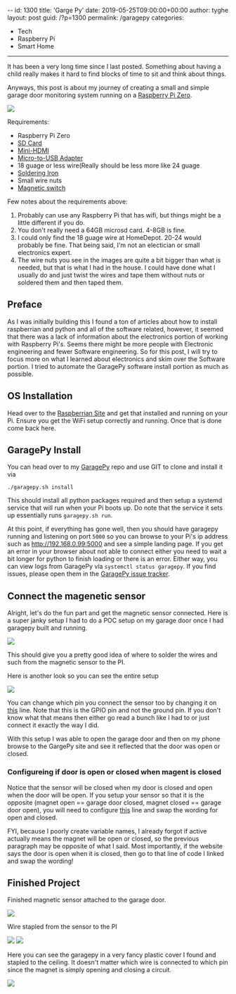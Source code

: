 --
id: 1300
title: 'Garge Py'
date: 2019-05-25T09:00:00+00:00
author: tyghe
layout: post
guid: /?p=1300
permalink: /garagepy
categories:
  - Tech
  - Raspberry Pi
  - Smart Home
---
It has been a very long time since I last posted. Something about having a child
really makes it hard to find blocks of time to sit and think about things.

Anyways, this post is about my journey of creating a small and simple garage
door monitoring system running on a [Raspberry Pi Zero](https://www.raspberrypi.org/products/raspberry-pi-zero/).

<img src="/wp-content/uploads/2019/garagepy/upclosegaragepy.jpg">

<!--more-->

Requirements:
- Raspberry Pi Zero
- [SD Card](https://www.amazon.com/gp/product/B073JYVKNX/ref=ppx_yo_dt_b_asin_title_o00_s00?ie=UTF8&psc=1)
- [Mini-HDMI](https://www.amazon.com/gp/product/B014I8UAPE/ref=ppx_yo_dt_b_asin_title_o01_s00?ie=UTF8&psc=1)
- [Micro-to-USB Adapter](https://www.amazon.com/gp/product/B00LN3LQKQ/ref=ppx_yo_dt_b_asin_title_o00_s00?ie=UTF8&psc=1)
- 18 guage or less wire(Really should be less more like 24 guage
- [Soldering Iron](https://www.amazon.com/gp/product/B06XZ31W3M/ref=ppx_yo_dt_b_asin_title_o03_s00?ie=UTF8&psc=1)
- Small wire nuts
- [Magnetic switch](https://www.amazon.com/gp/product/B0051BUGFW/ref=ppx_yo_dt_b_asin_title_o04_s00?ie=UTF8&psc=1)

Few notes about the requirements above:
1. Probably can use any Raspberry Pi that has wifi, but things might be a little
   different if you do.
1. You don't really need a 64GB microsd card. 4-8GB is fine.
1. I could only find the 18 guage wire at HomeDepot. 20-24 would probably be fine.
   That being said, I'm not an electician or small electronics expert.
1. The wire nuts you see in the images are quite a bit bigger than what is needed,
   but that is what I had in the house. I could have done what I usually do and
   just twist the wires and tape them without nuts or soldered them and then
   taped them.

## Preface

As I was initially building this I found a ton of articles about how to install
raspberrian and python and all of the software related, however, it seemed that
there was a lack of information about the electronics portion of working with
Raspberry Pi's. Seems there might be more people with Electronic engineering
and fewer Software engineering. So for this post, I will try to focus more on
what I learned about electronics and skim over the Software portion. I tried
to automate the GaragePy software install portion as much as possible.

## OS Installation

Head over to the [Raspberrian Site](https://www.raspberrypi.org/downloads/raspbian/)
and get that installed and running on your Pi. Ensure you get the WiFi setup
correctly and running. Once that is done come back here.

## GaragePy Install

You can head over to my [GaragePy](https://gitlab.com/necrolyte2/garagepy)
repo and use GIT to clone and install it via
```
./garagepy.sh install
```

This should install all python packages required and then setup a systemd service
that will run when your Pi boots up. Do note that the service it sets up
essentially runs `garagepy.sh run`.

At this point, if everything has gone well, then you should have garagepy running
and listening on port `5000` so you can browse to your Pi's ip address such as
http://192.168.0.99:5000 and see a simple landing page. If you get an error in your
browser about not able to connect either you need to wait a bit longer for
python to finish loading or there is an error. Either way, you can view
logs from GaragePy via `systemctl status garagepy`. If you find issues, please
open them in the [GaragePy issue tracker](https://gitlab.com/necrolyte2/garagepy/issues).

## Connect the magenetic sensor

Alright, let's do the fun part and get the magnetic sensor connected.
Here is a super janky setup I had to do a POC setup on my garage door once
I had garagepy built and running.

<img src="/wp-content/uploads/2019/garagepy/pocsetup.jpg">

This should give you a pretty good idea of where to solder the wires and such
from the magnetic sensor to the PI.

Here is another look so you can see the entire setup

<img src="/wp-content/uploads/2019/garagepy/pocsetup2.jpg">

You can change which pin you connect the sensor too by changing it on [this](https://gitlab.com/necrolyte2/garagepy/blob/master/garage.py#L14) line.
Note that this is the GPIO pin and not the ground pin. If you don't know what
that means then either go read a bunch like I had to or just connect it exactly
the way I did.

With this setup I was able to open the garage door and then on my phone browse
to the GargePy site and see it reflected that the door was open or closed.

### Configureing if door is open or closed when magent is closed
Notice that the sensor will be closed when my door is closed and open when the
door will be open. If you setup your sensor so that it is the opposite
(magnet open == garage door closed, magnet closed == garage door open), you will
need to configure [this](https://gitlab.com/necrolyte2/garagepy/blob/master/garage.py#L16)
line and swap the wording for open and closed.

FYI, because I poorly create variable names, I already forgot if active actually
means the magnet will be open or closed, so the previous paragraph may be
opposite of what I said. Most importantly, if the website says the door is open
when it is closed, then go to that line of code I linked and swap the wording!

## Finished Project
Finished magnetic sensor attached to the garage door.

<img src="/wp-content/uploads/2019/garagepy/magneticswitchfinished.jpg">

Wire stapled from the sensor to the PI

<img src="/wp-content/uploads/2019/garagepy/backwardsfacinglongview.jpg">

<img src="/wp-content/uploads/2019/garagepy/backwardsfacingshortview.jpg">

Here you can see the garagepy in a very fancy plastic cover I found and stapled
to the ceiling. It doesn't matter which wire is connected to which pin since the
magnet is simply opening and closing a circuit.

<img src="/wp-content/uploads/2019/garagepy/upclosegaragepy.jpg">
